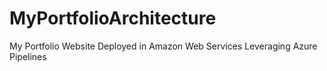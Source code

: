 # MyPortfolioArchitecture
My Portfolio Website Deployed in Amazon Web Services Leveraging Azure Pipelines
